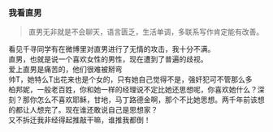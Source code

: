 ### 我看直男
> 直男无非就是不会聊天，语言匮乏，生活单调，多联系写作肯定能有改善。

  看见千寻同学有在微博里对直男进行了无情的攻击，我十分不满。  
  直男，也就是说一个喜欢女性的男性，现在遭到了普遍的歧视。  
  爱上直男是痛苦的，他们很难被掰弯  
  帅T，她特么T出花来也是个女的，只有她自己觉得不是，强奸犯可不管那么多  
  柏邦妮，一般老百姓，你和她一样的经理说不定比她还思想呢，你喜欢她什么？深刻？那你怎么不喜欢耶稣，甘地，马丁路德金啊，那个不比她思想。两千年前该想的都让人想完了。现在谁还敢说自己是思想家？  
  又不拆迁我非经得起推敲干嘛，谁推我都倒！
